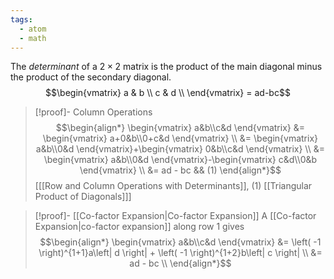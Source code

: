 ```yaml
---
tags:
  - atom
  - math
---
```

The *determinant* of a $2\times2$ matrix is the product of the main diagonal minus the product of the secondary diagonal.
$$\begin{vmatrix}
	a & b \\
	c & d \\
\end{vmatrix} = ad-bc$$
> [!proof]- Column Operations
> $$\begin{align*}
> 	\begin{vmatrix}
> 		a&b\\c&d
> 	\end{vmatrix}
> 	&= \begin{vmatrix}
> 		a+0&b\\0+c&d
> 	\end{vmatrix} \\
> 	&= \begin{vmatrix}
> 		a&b\\0&d
> 	\end{vmatrix}+\begin{vmatrix}
> 		0&b\\c&d
> 	\end{vmatrix} \\
> 	&= \begin{vmatrix}
> 		a&b\\0&d
> 	\end{vmatrix}-\begin{vmatrix}
> 		c&d\\0&b
> 	\end{vmatrix} \\
> 	&= ad - bc && (1)
> \end{align*}$$
> \[[[Row and Column Operations with Determinants]], (1) [[Triangular Product of Diagonals]]\]

> [!proof]- [[Co-factor Expansion|Co-factor Expansion]]
> A [[Co-factor Expansion|co-factor expansion]] along row $1$ gives
> $$\begin{align*}
> 	\begin{vmatrix}
> 		a&b\\c&d
> 	\end{vmatrix} &= \left( -1 \right)^{1+1}a\left| d \right| + \left( -1 \right)^{1+2}b\left| c \right| \\
> 	&= ad - bc \\
> \end{align*}$$